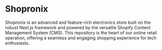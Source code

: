 # Shopronix
Shopronix is an advanced and feature-rich electronics store built on the robust Next.js framework and powered by the versatile Shopify Content Management System (CMS). This repository is the heart of our online retail operation, offering a seamless and engaging shopping experience for tech enthusiasts.
